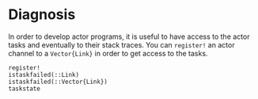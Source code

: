 # Diagnosis

In order to develop actor programs, it is useful to have access to the actor tasks and eventually to their stack traces. You can `register!` an actor channel to a `Vector{Link}` in order to get access to the tasks.

```@docs
register!
istaskfailed(::Link)
istaskfailed(::Vector{Link})
taskstate
```
